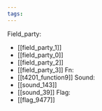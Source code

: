 ```yaml
---
tags:
---
```

Field_party:
- [[field_party_1]]
- [[field_party_0]]
- [[field_party_2]]
- [[field_party_3]]
Fn:
- [[t4201_function9]]
Sound:
- [[sound_143]]
- [[sound_39]]
Flag:
- [[flag_9477]]
